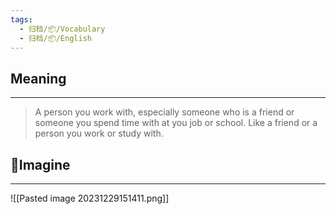 ```yaml
---
tags:
  - 归档/📦/Vocabulary
  - 归档/📦/English
---
```


## Meaning

---

> A person you work with, especially someone who is a friend or someone you spend time with at you job or school.
> Like a friend or a person you work or study with.

## 💭Imagine

---

![[Pasted image 20231229151411.png]]
